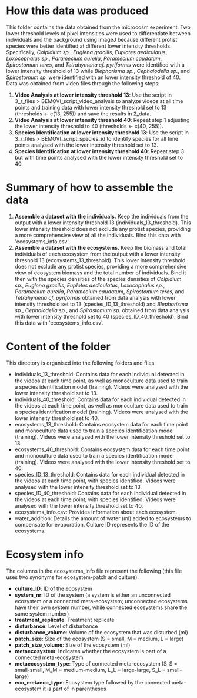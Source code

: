 # How this data was produced

This folder contains the data obtained from the microcosm experiment. Two lower threshold levels of pixel intensities were used to differentiate between individuals and the background using ImageJ because different protist species were better identified at different lower intensity thresholds. Specifically, *Colpidium sp.*, *Euglena gracilis*, *Euplotes aediculatus*, *Loxocephalus sp.*, *Paramecium aurelia*, *Paramecium caudatum*, *Spirostomum teres*, and *Tetrahymena cf. pyriformis* were identified with a lower intensity threshold of 13 while *Blepharisma sp.*, *Cephalodella sp.*, and *Spirostomum sp.* were identified with an lower intensity threshold of 40. Data was obtained from video files through the following steps:

1.  **Video Analysis at lower intensity threshold 13**: Use the script in 3_r_files \> BEMOVI_script_video_analysis to analyze videos at all time points and training data with lower intensity threshold set to 13 (thresholds \<- c(13, 255)) and save the results in 2_data.
2.  **Video Analysis at lower intensity threshold 40**: Repeat step 1 adjusting the lower intensity threshold to 40 (thresholds \<- c(40, 255)).
3.  **Species Identification at lower intensity threshold 13**: Use the script in 3_r_files \> BEMOVI_script_species_id to identify species for all time points analysed with the lower intensity threshold set to 13.
4.  **Species Identification at lower intensity threshold 40**: Repeat step 3 but with time points analysed with the lower intensity threshold set to 40.

# Summary of how to assemble the data

1.  **Assemble a dataset with the individuals.** Keep the individuals from the output with a lower intensity threshold 13 (individuals_13_threshold). This lower intensity threshold does not exclude any protist species, providing a more comprehensive view of all the individuals. Bind this data with 'ecosystems_info.csv'.
2.  **Assemble a dataset with the ecosystems.** Keep the biomass and total individuals of each ecosystem from the output with a lower intensity threshold 13 (ecosystems_13_threshold). This lower intensity threshold does not exclude any protist species, providing a more comprehensive view of ecosystem biomass and the total number of individuals. Bind it then with the species densities of the species densities of *Colpidium sp.*, *Euglena gracilis*, *Euplotes aediculatus*, *Loxocephalus sp.*, *Paramecium aurelia*, *Paramecium caudatum*, *Spirostomum teres*, and *Tetrahymena cf. pyriformis* obtained from data analysis with lower intensity threshold set to 13 (species_ID_13_threshold) and *Blepharisma sp.*, *Cephalodella sp.*, and *Spirostomum sp.* obtained from data analysis with lower intensity threshold set to 40 (species_ID_40_threshold). Bind this data with 'ecosystems_info.csv'.

# Content of the folder

This directory is organised into the following folders and files:

-   individuals_13_threshold: Contains data for each individual detected in the videos at each time point, as well as monoculture data used to train a species identification model (training). Videos were analysed with the lower intensity threshold set to 13.
-   individuals_40_threshold: Contains data for each individual detected in the videos at each time point, as well as monoculture data used to train a species identification model (training). Videos were analysed with the lower intensity threshold set to 40.
-   ecosystems_13_threshold: Contains ecosystem data for each time point and monoculture data used to train a species identification model (training). Videos were analysed with the lower intensity threshold set to 13.
-   ecosystems_40_threshold: Contains ecosystem data for each time point and monoculture data used to train a species identification model (training). Videos were analysed with the lower intensity threshold set to 40.
-   species_ID_13_threshold: Contains data for each individual detected in the videos at each time point, with species identified. Videos were analysed with the lower intensity threshold set to 13.
-   species_ID_40_threshold: Contains data for each individual detected in the videos at each time point, with species identified. Videos were analysed with the lower intensity threshold set to 40.
-   ecosystems_info.csv: Provides information about each ecosystem.
-   water_addition: Details the amount of water (ml) added to ecosystems to compensate for evaporation. Culture ID represents the ID of the ecosystems.

# Ecosystem info

The columns in the ecosystems_info file represent the following (this file uses two synonyms for ecosystem-patch and culture):

- **culture_ID**: ID of the ecosystem  
- **system_nr**: ID of the system (a system is either an unconnected ecosystem or a connected meta-ecosystem; unconnected ecosystems have their own system number, while connected ecosystems share the same system number)  
- **treatment_replicate**: Treatment replicate  
- **disturbance**: Level of disturbance  
- **disturbance_volume**: Volume of the ecosystem that was disturbed (ml)  
- **patch_size**: Size of the ecosystem (S = small, M = medium, L = large)  
- **patch_size_volume**: Size of the ecosystem (ml)  
- **metaecosystem**: Indicates whether the ecosystem is part of a connected meta-ecosystem  
- **metaecosystem_type**: Type of connected meta-ecosystem (S_S = small-small, M_M = medium-medium, L_L = large-large, S_L = small-large)  
- **eco_metaeco_type**: Ecosystem type followed by the connected meta-ecosystem it is part of in parentheses
